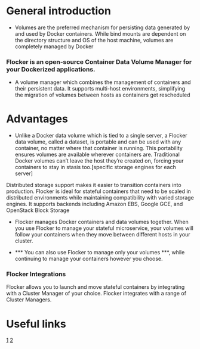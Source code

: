# General introduction
- Volumes are the preferred mechanism for persisting data generated by and used by Docker containers. While bind mounts are dependent on the directory structure and OS of the host machine, volumes are completely managed by Docker

### Flocker is an open-source Container Data Volume Manager for your Dockerized applications.

- A volume manager which combines the management of containers and their persistent data. It supports multi-host environments, simplifying the migration of volumes between hosts as containers get rescheduled


# Advantages

* Unlike a Docker data volume which is tied to a single server, a Flocker data volume, called a dataset, is portable and can be used with any container, no matter where that container is running.
 This portability ensures volumes are available wherever containers are. Traditional Docker volumes can’t leave the host they’re created on, forcing your containers to stay in stasis too.[specific storage engines for each server]

Distributed storage support makes it easier to transition containers into production. Flocker is ideal for stateful containers that need to be scaled in distributed environments while maintaining compatibility with varied storage engines. It supports backends including Amazon EBS, Google GCE, and OpenStack Block Storage

* Flocker manages Docker containers and data volumes together. When you use Flocker to manage your stateful microservice, your volumes will follow your containers when they move between different hosts in your cluster.

* *** You can also use Flocker to manage only your volumes ***, while continuing to manage your containers however you choose.


### Flocker Integrations

Flocker allows you to launch and move stateful containers by integrating with a Cluster Manager of your choice.
Flocker integrates with a range of Cluster Managers.


# Useful links

[1](https://flocker.readthedocs.io/en/latest/)
[2](https://github.com/ClusterHQ/flocker)
